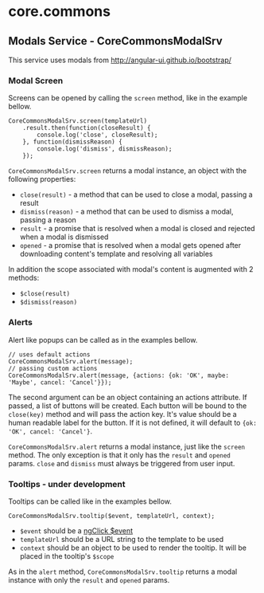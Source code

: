 core.commons
============


Modals Service - CoreCommonsModalSrv
------------------------------------

This service uses modals from http://angular-ui.github.io/bootstrap/

### Modal Screen

Screens can be opened by calling the `screen` method, like in the example bellow.

```
CoreCommonsModalSrv.screen(templateUrl)
    .result.then(function(closeResult) {
        console.log('close', closeResult);
    }, function(dismissReason) {
        console.log('dismiss', dismissReason);
    });
```

`CoreCommonsModalSrv.screen` returns a modal instance, an object with the following properties:

* `close(result)` - a method that can be used to close a modal, passing a result
* `dismiss(reason)` - a method that can be used to dismiss a modal, passing a reason
* `result` - a promise that is resolved when a modal is closed and rejected when a modal is dismissed
* `opened` - a promise that is resolved when a modal gets opened after downloading content's template and resolving all variables

In addition the scope associated with modal's content is augmented with 2 methods:

* `$close(result)`
* `$dismiss(reason)`


### Alerts

Alert like popups can be called as in the examples bellow.

```
// uses default actions
CoreCommonsModalSrv.alert(message);
// passing custom actions
CoreCommonsModalSrv.alert(message, {actions: {ok: 'OK', maybe: 'Maybe', cancel: 'Cancel'}});
```

The second argument can be an object containing an actions attribute. If passed, a list of buttons will be created. Each button will be bound to the `close(key)` method and will pass the action key. It's value should be a human readable label for the button. If it is not defined, it will default to `{ok: 'OK', cancel: 'Cancel'}`.

`CoreCommonsModalSrv.alert` returns a modal instance, just like the `screen` method. The only exception is that it only has the `result` and `opened` params. `close` and `dismiss` must always be triggered from user input.


### Tooltips - under development

Tooltips can be called like in the examples bellow.

```
CoreCommonsModalSrv.tooltip($event, templateUrl, context);
```

* `$event` should be a [ngClick $event](https://docs.angularjs.org/guide/expression#-event-)
* `templateUrl` should be a URL string to the template to be used
* `context` should be an object to be used to render the tooltip. It will be placed in the tooltip's `$scope` 


As in the `alert` method, `CoreCommonsModalSrv.tooltip` returns a modal instance with only the `result` and `opened` params.
